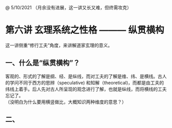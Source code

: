 @ 5/10/2021
（月余没有进展，这一讲又长又难，但终需攻克）

# 第六讲 玄理系统之性格 ——— 纵贯横构

这一讲侧重“修行工夫”角度，来讲解道家玄理的意义。

## 一、什么是“纵贯横构”？
客观的、形式的了解是纲、经、是纵线，而对工夫的了解是维、纬、是横线。古人的学问不同于西方的思辨（speculative) 和知解（theoretical)，而都是由工夫的纬线上着手。后人先对古人所呈现的观念进行了解，也就是纵线，而将横线的工夫忘记了。\
（没明白为什么要用横竖做比，大概知识两种维度的意思？）


## 二、
